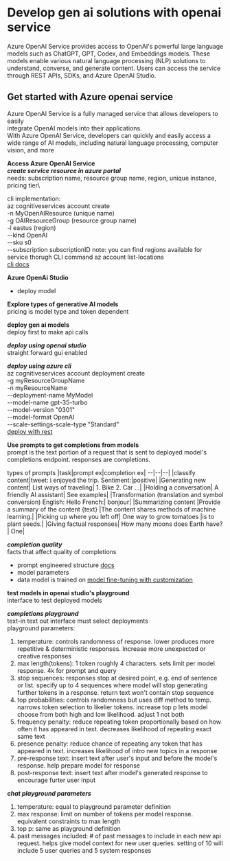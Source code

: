 # Develop gen ai solutions with openai service 
Azure OpenAI Service provides access to OpenAI's powerful large language models such as ChatGPT, GPT, Codex, and Embeddings models. These models enable various natural language processing (NLP) solutions to understand, converse, and generate content. Users can access the service through REST APIs, SDKs, and Azure OpenAI Studio.

## Get started with Azure openai service 
Azure OpenAI Service is a fully managed service that allows developers to easily\
integrate OpenAI models into their applications.\
With Azure OpenAI Service, developers can quickly and easily access a wide range of AI models, including natural language processing, computer vision, and more


**Access Azure OpenAI Service**\
***create service resource in azure portal***\
needs: subscription name, resource group name, region, unique instance, pricing tier\

cli implementation:\
az cognitiveservices account create\
-n MyOpenAIResource (unique name)\
-g OAIResourceGroup (resource group name)\
-l eastus (region)\
--kind OpenAI\
--sku s0\
--subscription subscriptionID
note: you can find regions available for service thorugh CLI command az account list-locations\
[cli docs](https://learn.microsoft.com/en-us/azure/cognitive-services/openai/how-to/create-resource?pivots=cli#sign-in-to-the-cli?azure-portal=true)

**Azure OpenAi Studio**
- deploy model

**Explore types of generative AI models**\
pricing is model type and token dependent

**deploy gen ai models**\
deploy first to make api calls

***deploy using openai studio***\
straight forward gui enabled

***deploy using azure cli***\
az cognitiveservices account deployment create\
   -g myResourceGroupName\
   -n myResourceName\
   --deployment-name MyModel\
   --model-name gpt-35-turbo\
   --model-version "0301" \
   --model-format OpenAI\
   --scale-settings-scale-type "Standard"\
[deploy with rest](https://learn.microsoft.com/en-us/azure/ai-services/openai/)

**Use prompts to get completions from models**\
prompt is the text portion of a request that is sent to deployed model's completions endpoint. responses are completions.

types of prompts
|task|prompt ex|completion ex|
--|--|--|
|classify content|tweet: i enjoyed the trip. Sentiment:|positive|
|Generating new content|	List ways of traveling|	1. Bike 2. Car ...|
|Holding a conversation|	A friendly AI assistant|	See examples|
|Transformation (translation and symbol conversion)	English: Hello French:|	bonjour|
|Summarizing content	|Provide a summary of the content {text}	|The content shares methods of machine learning.|
|Picking up where you left off|	One way to grow tomatoes	|is to plant seeds.|
|Giving factual responses|	How many moons does Earth have?|	One|

***completion quality***\
facts that affect quality of completions
- prompt engineered structure [docs](https://learn.microsoft.com/en-us/azure/cognitive-services/openai/concepts/prompt-engineering?portal=true)
- model parameters
- data model is trained on [model fine-tuning with customization](https://learn.microsoft.com/en-us/azure/cognitive-services/openai/how-to/fine-tuning?pivots=programming-language-studio?portal=true)

**test models in openai studio's playground**\
interface to test deployed models

***completions playground***\
text-in text out interface must select deployments\
playground parameters:
1. temperature: controls randomness of response. lower produces more repetitive & deterministic responses. Increase more unexpected or creative responses
2. max length(tokens): 1 token roughly 4 characters. sets limit per model response. 4k for prompt and query
3. stop sequences: responses stop at desired point, e.g. end of sentence or list. specify up to 4 sequences where model will stop generating further tokens in a response. return text won't contain stop sequence
4. top probabilities: controls randomness but uses diff method to temp. narrows token selection to likelier tokens. increase top p lets model choose from both high and low likelihood. adjust 1 not both
5. frequency penalty: reduce repeating token proportionally based on how often it has appeared in text. decreases likelihood of repeating exact same text
6. presence penalty: reduce chance of repeating any token that has appeared in text. increases likelihood of intro new topics in a response
7. pre-response text: insert text after user's input and before the model's response. help prepare model for response
8. post-response text: insert text after model's generated response to encourage furter user input

***chat playground parameters***
1. temperature: equal to playground parameter definition
2. max response: limit on number of tokens per model response. equivalent constraints to max length
3. top p: same as playground definition
4. past messages included: # of past messages to include in each new api request. helps give model context for new user queries. setting of 10 will include 5 user queries and 5 system responses


